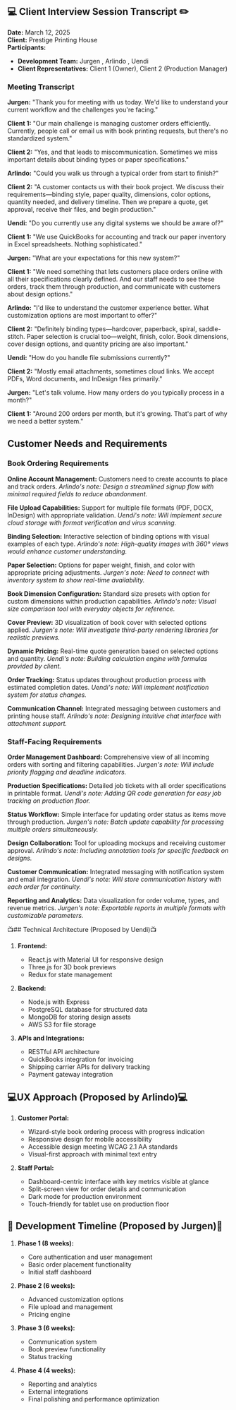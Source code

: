 
 ## 💻 Client Interview Session Transcript ✏️

**Date:** March 12, 2025  
**Client:** Prestige Printing House  
**Participants:** 
- **Development Team:** Jurgen , Arlindo , Uendi
- **Client Representatives:** Client 1 (Owner), Client 2 (Production Manager)

### Meeting Transcript

**Jurgen:** "Thank you for meeting with us today. We'd like to understand your current workflow and the challenges you're facing."

**Client 1:** "Our main challenge is managing customer orders efficiently. Currently, people call or email us with book printing requests, but there's no standardized system."

**Client 2:** "Yes, and that leads to miscommunication. Sometimes we miss important details about binding types or paper specifications."

**Arlindo:** "Could you walk us through a typical order from start to finish?"

**Client 2:** "A customer contacts us with their book project. We discuss their requirements—binding style, paper quality, dimensions, color options, quantity needed, and delivery timeline. Then we prepare a quote, get approval, receive their files, and begin production."

**Uendi:** "Do you currently use any digital systems we should be aware of?"

**Client 1:** "We use QuickBooks for accounting and track our paper inventory in Excel spreadsheets. Nothing sophisticated."

**Jurgen:** "What are your expectations for this new system?"

**Client 1:** "We need something that lets customers place orders online with all their specifications clearly defined. And our staff needs to see these orders, track them through production, and communicate with customers about design options."

**Arlindo:** "I'd like to understand the customer experience better. What customization options are most important to offer?"

**Client 2:** "Definitely binding types—hardcover, paperback, spiral, saddle-stitch. Paper selection is crucial too—weight, finish, color. Book dimensions, cover design options, and quantity pricing are also important."

**Uendi:** "How do you handle file submissions currently?"

**Client 2:** "Mostly email attachments, sometimes cloud links. We accept PDFs, Word documents, and InDesign files primarily."

**Jurgen:** "Let's talk volume. How many orders do you typically process in a month?"

**Client 1:** "Around 200 orders per month, but it's growing. That's part of why we need a better system."

## Customer Needs and Requirements

### Book Ordering Requirements

**Online Account Management:**
Customers need to create accounts to place and track orders.
*Arlindo's note: Design a streamlined signup flow with minimal required fields to reduce abandonment.*

**File Upload Capabilities:**
Support for multiple file formats (PDF, DOCX, InDesign) with appropriate validation.
*Uendi's note: Will implement secure cloud storage with format verification and virus scanning.*

**Binding Selection:**
Interactive selection of binding options with visual examples of each type.
*Arlindo's note: High-quality images with 360° views would enhance customer understanding.*

**Paper Selection:**
Options for paper weight, finish, and color with appropriate pricing adjustments.
*Jurgen's note: Need to connect with inventory system to show real-time availability.*

**Book Dimension Configuration:**
Standard size presets with option for custom dimensions within production capabilities.
*Arlindo's note: Visual size comparison tool with everyday objects for reference.*

**Cover Preview:**
3D visualization of book cover with selected options applied.
*Jurgen's note: Will investigate third-party rendering libraries for realistic previews.*

**Dynamic Pricing:**
Real-time quote generation based on selected options and quantity.
*Uendi's note: Building calculation engine with formulas provided by client.*

**Order Tracking:**
Status updates throughout production process with estimated completion dates.
*Uendi's note: Will implement notification system for status changes.*

**Communication Channel:**
Integrated messaging between customers and printing house staff.
*Arlindo's note: Designing intuitive chat interface with attachment support.*

### Staff-Facing Requirements

**Order Management Dashboard:**
Comprehensive view of all incoming orders with sorting and filtering capabilities.
*Jurgen's note: Will include priority flagging and deadline indicators.*

**Production Specifications:**
Detailed job tickets with all order specifications in printable format.
*Uendi's note: Adding QR code generation for easy job tracking on production floor.*

**Status Workflow:**
Simple interface for updating order status as items move through production.
*Jurgen's note: Batch update capability for processing multiple orders simultaneously.*

**Design Collaboration:**
Tool for uploading mockups and receiving customer approval.
*Arlindo's note: Including annotation tools for specific feedback on designs.*

**Customer Communication:**
Integrated messaging with notification system and email integration.
*Uendi's note: Will store communication history with each order for continuity.*

**Reporting and Analytics:**
Data visualization for order volume, types, and revenue metrics.
*Jurgen's note: Exportable reports in multiple formats with customizable parameters.*

📺## Technical Architecture (Proposed by Uendi)📺

1. **Frontend:**
   - React.js with Material UI for responsive design
   - Three.js for 3D book previews
   - Redux for state management

2. **Backend:**
   - Node.js with Express
   - PostgreSQL database for structured data
   - MongoDB for storing design assets
   - AWS S3 for file storage

3. **APIs and Integrations:**
   - RESTful API architecture
   - QuickBooks integration for invoicing
   - Shipping carrier APIs for delivery tracking
   - Payment gateway integration

## 💻UX Approach (Proposed by Arlindo)💻

1. **Customer Portal:**
   - Wizard-style book ordering process with progress indication
   - Responsive design for mobile accessibility
   - Accessible design meeting WCAG 2.1 AA standards
   - Visual-first approach with minimal text entry

2. **Staff Portal:**
   - Dashboard-centric interface with key metrics visible at glance
   - Split-screen view for order details and communication
   - Dark mode for production environment
   - Touch-friendly for tablet use on production floor

## 📆 Development Timeline (Proposed by Jurgen)📆

1. **Phase 1 (8 weeks):**
   - Core authentication and user management
   - Basic order placement functionality
   - Initial staff dashboard

2. **Phase 2 (6 weeks):**
   - Advanced customization options
   - File upload and management
   - Pricing engine

3. **Phase 3 (6 weeks):**
   - Communication system
   - Book preview functionality
   - Status tracking

4. **Phase 4 (4 weeks):**
   - Reporting and analytics
   - External integrations
   - Final polishing and performance optimization
